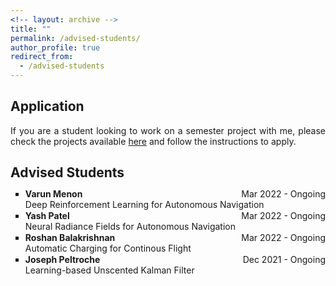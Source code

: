 ```yaml
---
<!-- layout: archive -->
title: ""
permalink: /advised-students/
author_profile: true
redirect_from:
  - /advised-students
---
```


<head>
<style>
p.advisedstudents {
  text-align: justify;
}
div.title {
  text-align: left;
  font-weight: bold;
}
div.description {
  text-align: left;
  opacity: 0.8;
}
</style>
</head>

## Application

<p class="advisedstudents">If you are a student looking to work on a semester project with me, please check the projects available <a href="https://wp.nyu.edu/arpl/master-projects/">here</a> and follow the instructions to apply.</p>

## Advised Students

<p class="advisedstudents">
<ul style="list-style-type:square">
  <li style="line-height: 50%;"><span style="float:left;"><b>Varun Menon</b></span><span style="float:right;">Mar 2022 - Ongoing</span></li>
  <li style="line-height: 200%; list-style: none;">Deep Reinforcement Learning for Autonomous Navigation</li>
  <li style="line-height: 50%;"><span style="float:left;"><b>Yash Patel</b></span><span style="float:right;">Mar 2022 - Ongoing</span></li>
  <li style="line-height: 200%; list-style: none;">Neural Radiance Fields for Autonomous Navigation</li>
  <li style="line-height: 50%;"><span style="float:left;"><b>Roshan Balakrishnan</b></span><span style="float:right;">Mar 2022 - Ongoing</span></li>
  <li style="line-height: 200%; list-style: none;">Automatic Charging for Continous Flight</li>  
  <li style="line-height: 50%;"><span style="float:left;"><b>Joseph Peltroche</b></span><span style="float:right;">Dec 2021 - Ongoing</span></li>
  <li style="line-height: 200%; list-style: none;">Learning-based Unscented Kalman Filter</li>
</ul>
</p>
